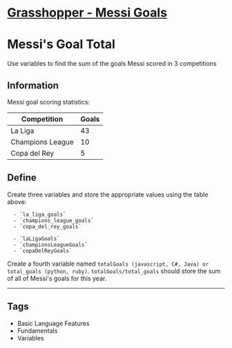 # [Grasshopper - Messi Goals](https://www.codewars.com/kata/55ca77fa094a2af31f00002a)

# Messi's Goal Total

Use variables to find the sum of the goals Messi scored in 3 competitions

## Information

Messi goal scoring statistics:

| Competition      | Goals |
| ---------------- | ----- |
| La Liga          | 43    |
| Champions League | 10    |
| Copa del Rey     | 5     |

## Define

Create three variables and store the appropriate values using the table above:

```if:python,ruby
  - `la_liga_goals`
  - `champions_league_goals`
  - `copa_del_rey_goals`
```

```if:javascript,csharp,swift
  - `laLigaGoals`
  - `championsLeagueGoals`
  - `copaDelReyGoals`
```

Create a fourth variable named `totalGoals (javascript, C#, Java) or total_goals (python, ruby)`. `totalGoals/total_goals` should store the sum of all
of Messi's goals for this year.

---

## Tags

- Basic Language Features
- Fundamentals
- Variables
